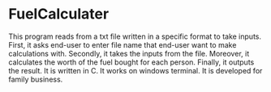 # FuelCalculater

This program reads from a txt file written in a specific format to take inputs.
First, it asks end-user to enter file name that end-user want to make calculations with.
Secondly, it takes the inputs from the file.
Moreover, it calculates the worth of the fuel bought for each person.
Finally, it outputs the result.
It is written in C.
It works on windows terminal.
It is developed for family business.

